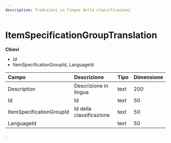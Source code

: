 ```yaml
---
description: Traduzioni in lingua delle classificazioni
---
```


# ItemSpecificationGroupTranslation

**Chiavi**

* _Id_
* ItemSpecificationGroupId, LanguageId

| Campo | Descrizione | Tipo | Dimensione |
| :--- | :--- | :--- | :--- |
| Description | Descrizione in lingua | text | 200 |
| Id | Id | text | 50 |
| ItemSpecificationGroupId | Id della classificazione | text | 50 |
| LanguageId |  | text | 50 |
.